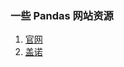 ### 一些 Pandas 网站资源
1. [官网][官网]
2. [盖诺][盖诺]
















[官网]:(https://pandas.pydata.org/pandas-docs/stable/index.html)
[盖诺]:(https://www.gairuo.com/)
